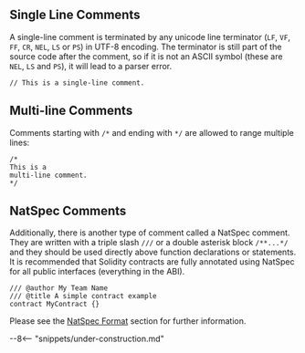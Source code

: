 <!-- markdownlint-configure-file { "first-line-heading": { "level": 2 } } -->

<!--
cSpell:ignore Doxygen
cSpell:ignore NatSpec
-->

## Single Line Comments

A single-line comment is terminated by any unicode line terminator (`LF`, `VF`, `FF`, `CR`, `NEL`, `LS` or `PS`) in UTF-8 encoding. The terminator is still part of the source code after the comment, so if it is not an ASCII symbol (these are `NEL`, `LS` and `PS`), it will lead to a parser error.

```solidity
// This is a single-line comment.
```

## Multi-line Comments

Comments starting with `/*` and ending with `*/` are allowed to range multiple lines:

```solidity
/*
This is a
multi-line comment.
*/
```

## NatSpec Comments

Additionally, there is another type of comment called a NatSpec comment. They are written with a triple slash `///` or a double asterisk block `/**...*/` and they should be used directly above function declarations or statements. It is recommended that Solidity contracts are fully annotated using NatSpec for all public interfaces (everything in the ABI).

```solidity
/// @author My Team Name
/// @title A simple contract example
contract MyContract {}
```

Please see the [NatSpec Format](../06-natspec-format/index.md) section for further information.

--8<-- "snippets/under-construction.md"
